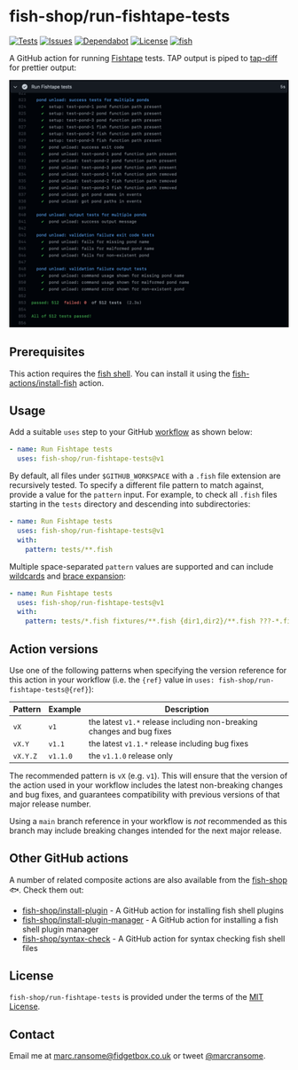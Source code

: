# fish-shop/run-fishtape-tests

[![Tests](https://img.shields.io/github/workflow/status/fish-shop/run-fishtape-tests/tests?color=brightgreen&label=tests)](https://github.com/fish-shop/run-fishtape-tests/actions) [![Issues](https://img.shields.io/github/issues/fish-shop/run-fishtape-tests)](https://github.com/fish-shop/run-fishtape-tests/issues) [![Dependabot](https://img.shields.io/badge/dependabot-active-brightgreen.svg)](https://github.com/fish-shop/run-fishtape-tests/network/dependencies) [![License](https://img.shields.io/badge/license-MIT-blue)](http://opensource.org/licenses/mit-license.php) [![fish](https://img.shields.io/badge/fish-3.2.2-blue)](https://fishshell.com)

A GitHub action for running [Fishtape](https://github.com/jorgebucaran/fishtape) tests. TAP output is piped to [tap-diff](https://github.com/axross/tap-diff) for prettier output:

<img src="example.png">

## Prerequisites

This action requires the [fish shell](https://fishshell.com). You can install it using the [fish-actions/install-fish](https://github.com/fish-actions/install-fish) action.

## Usage

Add a suitable `uses` step to your GitHub [workflow](https://docs.github.com/en/actions/reference/workflow-syntax-for-github-actions) as shown below:

```yaml
- name: Run Fishtape tests
  uses: fish-shop/run-fishtape-tests@v1
```

By default, all files under `$GITHUB_WORKSPACE` with a `.fish` file extension are recursively tested. To specify a different file pattern to match against, provide a value for the `pattern` input. For example, to check all `.fish` files starting in the `tests` directory and descending into subdirectories:

```yaml
- name: Run Fishtape tests
  uses: fish-shop/run-fishtape-tests@v1
  with:
    pattern: tests/**.fish
```

Multiple space-separated `pattern` values are supported and can include [wildcards](http://fishshell.com/docs/current/index.html#wildcards-globbing) and [brace expansion](http://fishshell.com/docs/current/index.html#brace-expansion):

```yaml
- name: Run Fishtape tests
  uses: fish-shop/run-fishtape-tests@v1
  with:
    pattern: tests/*.fish fixtures/**.fish {dir1,dir2}/**.fish ???-*.fish
```

## Action versions

Use one of the following patterns when specifying the version reference for this action in your workflow (i.e. the `{ref}` value in `uses: fish-shop/run-fishtape-tests@{ref}`):

| Pattern  | Example   | Description                                                            |
|----------|-----------|------------------------------------------------------------------------|
| `vX`     | `v1`      | the latest `v1.*` release including non-breaking changes and bug fixes |
| `vX.Y`   | `v1.1`    | the latest `v1.1.*` release including bug fixes                        |
| `vX.Y.Z` | `v1.1.0`  | the `v1.1.0` release only                                      |                

The recommended pattern is `vX` (e.g. `v1`). This will ensure that the version of the action used in your workflow includes the latest non-breaking changes and bug fixes, and guarantees compatibility with previous versions of that major release number.

Using a `main` branch reference in your workflow is _not_ recommended as this branch may include breaking changes intended for the next major release.

## Other GitHub actions

A number of related composite actions are also available from the [fish-shop](https://github.com/fish-shop) 🐟. Check them out:

* [fish-shop/install-plugin](https://github.com/fish-shop/install-plugin) - A GitHub action for installing fish shell plugins
* [fish-shop/install-plugin-manager](https://github.com/fish-shop/install-plugin-manager) - A GitHub action for installing a fish shell plugin manager
* [fish-shop/syntax-check](https://github.com/fish-shop/syntax-check) - A GitHub action for syntax checking fish shell files

## License
`fish-shop/run-fishtape-tests` is provided under the terms of the [MIT License](http://opensource.org/licenses/mit-license.php).

## Contact
Email me at [marc.ransome@fidgetbox.co.uk](mailto:marc.ransome@fidgetbox.co.uk) or tweet [@marcransome](http://www.twitter.com/marcransome).
